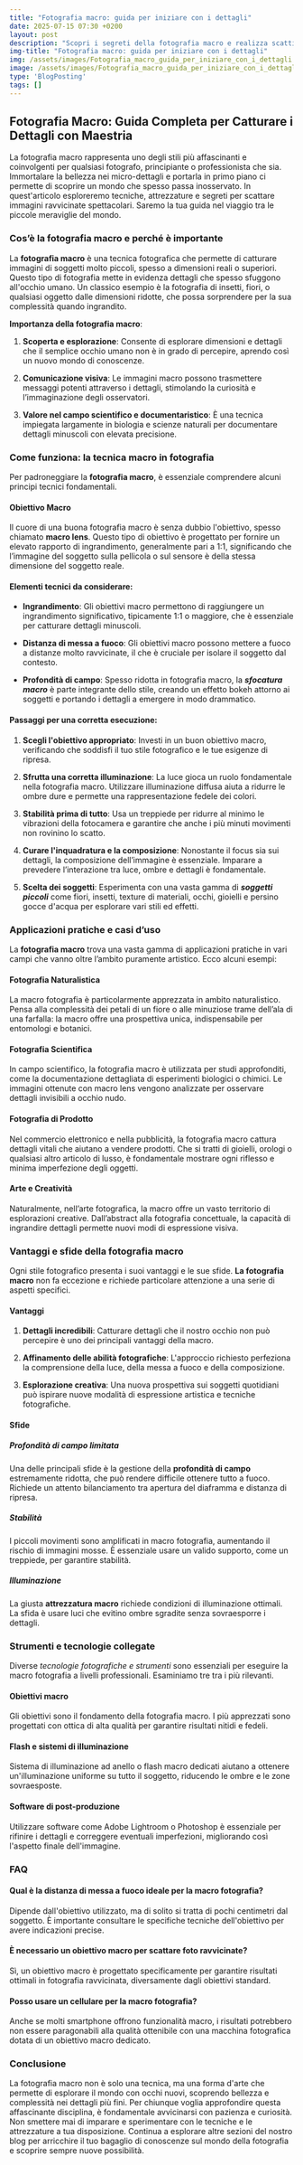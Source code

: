 ```yaml
---
title: "Fotografia macro: guida per iniziare con i dettagli"
date: 2025-07-15 07:30 +0200
layout: post
description: "Scopri i segreti della fotografia macro e realizza scatti incredibili di soggetti piccoli con la guida perfetta per principianti e appassionati di dettagli."
img-title: "Fotografia macro: guida per iniziare con i dettagli"
img: /assets/images/Fotografia_macro_guida_per_iniziare_con_i_dettagli.jpg
image: /assets/images/Fotografia_macro_guida_per_iniziare_con_i_dettagli.jpg
type: 'BlogPosting'
tags: []
---
```


## Fotografia Macro: Guida Completa per Catturare i Dettagli con Maestria

La fotografia macro rappresenta uno degli stili più affascinanti e coinvolgenti per qualsiasi fotografo, principiante o professionista che sia. Immortalare la bellezza nei micro-dettagli e portarla in primo piano ci permette di scoprire un mondo che spesso passa inosservato. In quest'articolo esploreremo tecniche, attrezzature e segreti per scattare immagini ravvicinate spettacolari. Saremo la tua guida nel viaggio tra le piccole meraviglie del mondo.

### Cos’è la fotografia macro e perché è importante

La **fotografia macro** è una tecnica fotografica che permette di catturare immagini di soggetti molto piccoli, spesso a dimensioni reali o superiori. Questo tipo di fotografia mette in evidenza dettagli che spesso sfuggono all'occhio umano. Un classico esempio è la fotografia di insetti, fiori, o qualsiasi oggetto dalle dimensioni ridotte, che possa sorprendere per la sua complessità quando ingrandito.

**Importanza della fotografia macro**:

1. **Scoperta e esplorazione**: Consente di esplorare dimensioni e dettagli che il semplice occhio umano non è in grado di percepire, aprendo così un nuovo mondo di conoscenze.

2. **Comunicazione visiva**: Le immagini macro possono trasmettere messaggi potenti attraverso i dettagli, stimolando la curiosità e l’immaginazione degli osservatori.

3. **Valore nel campo scientifico e documentaristico**: È una tecnica impiegata largamente in biologia e scienze naturali per documentare dettagli minuscoli con elevata precisione.

### Come funziona: la tecnica macro in fotografia

Per padroneggiare la **fotografia macro**, è essenziale comprendere alcuni principi tecnici fondamentali.

#### Obiettivo Macro

Il cuore di una buona fotografia macro è senza dubbio l'obiettivo, spesso chiamato **macro lens**. Questo tipo di obiettivo è progettato per fornire un elevato rapporto di ingrandimento, generalmente pari a 1:1, significando che l’immagine del soggetto sulla pellicola o sul sensore è della stessa dimensione del soggetto reale.

#### Elementi tecnici da considerare:

- **Ingrandimento**: Gli obiettivi macro permettono di raggiungere un ingrandimento significativo, tipicamente 1:1 o maggiore, che è essenziale per catturare dettagli minuscoli.
  
- **Distanza di messa a fuoco**: Gli obiettivi macro possono mettere a fuoco a distanze molto ravvicinate, il che è cruciale per isolare il soggetto dal contesto.

- **Profondità di campo**: Spesso ridotta in fotografia macro, la ***sfocatura macro*** è parte integrante dello stile, creando un effetto bokeh attorno ai soggetti e portando i dettagli a emergere in modo drammatico.

#### Passaggi per una corretta esecuzione:

1. **Scegli l'obiettivo appropriato**: Investi in un buon obiettivo macro, verificando che soddisfi il tuo stile fotografico e le tue esigenze di ripresa.

2. **Sfrutta una corretta illuminazione**: La luce gioca un ruolo fondamentale nella fotografia macro. Utilizzare illuminazione diffusa aiuta a ridurre le ombre dure e permette una rappresentazione fedele dei colori.

3. **Stabilità prima di tutto**: Usa un treppiede per ridurre al minimo le vibrazioni della fotocamera e garantire che anche i più minuti movimenti non rovinino lo scatto.

4. **Curare l'inquadratura e la composizione**: Nonostante il focus sia sui dettagli, la composizione dell’immagine è essenziale. Imparare a prevedere l’interazione tra luce, ombre e dettagli è fondamentale.

5. **Scelta dei soggetti**: Esperimenta con una vasta gamma di ***soggetti piccoli*** come fiori, insetti, texture di materiali, occhi, gioielli e persino gocce d'acqua per esplorare vari stili ed effetti.

### Applicazioni pratiche e casi d’uso

La **fotografia macro** trova una vasta gamma di applicazioni pratiche in vari campi che vanno oltre l’ambito puramente artistico. Ecco alcuni esempi:

#### Fotografia Naturalistica

La macro fotografia è particolarmente apprezzata in ambito naturalistico. Pensa alla complessità dei petali di un fiore o alle minuziose trame dell’ala di una farfalla: la macro offre una prospettiva unica, indispensabile per entomologi e botanici.

#### Fotografia Scientifica

In campo scientifico, la fotografia macro è utilizzata per studi approfonditi, come la documentazione dettagliata di esperimenti biologici o chimici. Le immagini ottenute con macro lens vengono analizzate per osservare dettagli invisibili a occhio nudo.

#### Fotografia di Prodotto

Nel commercio elettronico e nella pubblicità, la fotografia macro cattura dettagli vitali che aiutano a vendere prodotti. Che si tratti di gioielli, orologi o qualsiasi altro articolo di lusso, è fondamentale mostrare ogni riflesso e minima imperfezione degli oggetti.

#### Arte e Creatività

Naturalmente, nell’arte fotografica, la macro offre un vasto territorio di esplorazioni creative. Dall’abstract alla fotografia concettuale, la capacità di ingrandire dettagli permette nuovi modi di espressione visiva.

### Vantaggi e sfide della fotografia macro

Ogni stile fotografico presenta i suoi vantaggi e le sue sfide. **La fotografia macro** non fa eccezione e richiede particolare attenzione a una serie di aspetti specifici.

#### Vantaggi

1. **Dettagli incredibili**: Catturare dettagli che il nostro occhio non può percepire è uno dei principali vantaggi della macro.
  
2. **Affinamento delle abilità fotografiche**: L'approccio richiesto perfeziona la comprensione della luce, della messa a fuoco e della composizione.

3. **Esplorazione creativa**: Una nuova prospettiva sui soggetti quotidiani può ispirare nuove modalità di espressione artistica e tecniche fotografiche.

#### Sfide

##### Profondità di campo limitata

Una delle principali sfide è la gestione della **profondità di campo** estremamente ridotta, che può rendere difficile ottenere tutto a fuoco. Richiede un attento bilanciamento tra apertura del diaframma e distanza di ripresa.

##### Stabilità

I piccoli movimenti sono amplificati in macro fotografia, aumentando il rischio di immagini mosse. È essenziale usare un valido supporto, come un treppiede, per garantire stabilità.

##### Illuminazione

La giusta **attrezzatura macro** richiede condizioni di illuminazione ottimali. La sfida è usare luci che evitino ombre sgradite senza sovraesporre i dettagli.

### Strumenti e tecnologie collegate

Diverse *tecnologie fotografiche e strumenti* sono essenziali per eseguire la macro fotografia a livelli professionali. Esaminiamo tre tra i più rilevanti.

#### Obiettivi macro

Gli obiettivi sono il fondamento della fotografia macro. I più apprezzati sono progettati con ottica di alta qualità per garantire risultati nitidi e fedeli.

#### Flash e sistemi di illuminazione

Sistema di illuminazione ad anello o flash macro dedicati aiutano a ottenere un'illuminazione uniforme su tutto il soggetto, riducendo le ombre e le zone sovraesposte.

#### Software di post-produzione

Utilizzare software come Adobe Lightroom o Photoshop è essenziale per rifinire i dettagli e correggere eventuali imperfezioni, migliorando così l'aspetto finale dell'immagine.

### FAQ

#### Qual è la distanza di messa a fuoco ideale per la macro fotografia?

Dipende dall'obiettivo utilizzato, ma di solito si tratta di pochi centimetri dal soggetto. È importante consultare le specifiche tecniche dell'obiettivo per avere indicazioni precise.

#### È necessario un obiettivo macro per scattare foto ravvicinate?

Sì, un obiettivo macro è progettato specificamente per garantire risultati ottimali in fotografia ravvicinata, diversamente dagli obiettivi standard.

#### Posso usare un cellulare per la macro fotografia?

Anche se molti smartphone offrono funzionalità macro, i risultati potrebbero non essere paragonabili alla qualità ottenibile con una macchina fotografica dotata di un obiettivo macro dedicato.

### Conclusione

La fotografia macro non è solo una tecnica, ma una forma d'arte che permette di esplorare il mondo con occhi nuovi, scoprendo bellezza e complessità nei dettagli più fini. Per chiunque voglia approfondire questa affascinante disciplina, è fondamentale avvicinarsi con pazienza e curiosità. Non smettere mai di imparare e sperimentare con le tecniche e le attrezzature a tua disposizione. Continua a esplorare altre sezioni del nostro blog per arricchire il tuo bagaglio di conoscenze sul mondo della fotografia e scoprire sempre nuove possibilità.